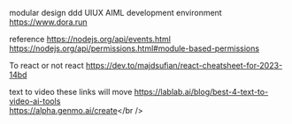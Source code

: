 modular design ddd
UIUX AIML development environment
https://www.dora.run


reference
https://nodejs.org/api/events.html<br />
https://nodejs.org/api/permissions.html#module-based-permissions<br />



To react or not react
https://dev.to/majdsufian/react-cheatsheet-for-2023-14bd


text to video these links will move
https://lablab.ai/blog/best-4-text-to-video-ai-tools <br />
https://alpha.genmo.ai/create</br />
